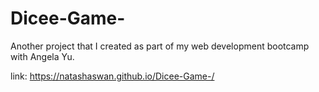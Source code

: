 # Dicee-Game-
Another project that I created as part of my web development bootcamp with Angela Yu. 

link: https://natashaswan.github.io/Dicee-Game-/
